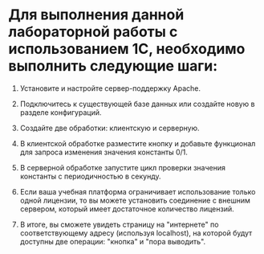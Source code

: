 # Для выполнения данной лабораторной работы с использованием 1С, необходимо выполнить следующие шаги:

1. Установите и настройте сервер-поддержку Apache.

2. Подключитесь к существующей базе данных или создайте новую в разделе конфигураций.

3. Создайте две обработки: клиентскую и серверную. 

4. В клиентской обработке разместите кнопку и добавьте функционал для запроса изменения значения константы 0/1.

5. В серверной обработке запустите цикл проверки значения константы с периодичностью в секунду.

6. Если ваша учебная платформа ограничивает использование только одной лицензии, то вы можете установить соединение с внешним сервером, который имеет достаточное количество лицензий.

7. В итоге, вы сможете увидеть страницу на "интернете" по соответствующему адресу (используя localhost), на которой будут доступны две операции: "кнопка" и "пора выводить".
